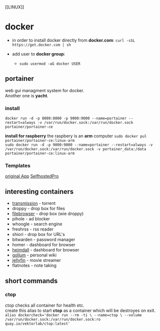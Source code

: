 [[LINUX]]

# docker
- in order to install docker directly from **docker.com**:
`curl -sSL https://get.docker.com | sh`

- add user to **docker group**:
    - `sudo usermod -aG docker USER`

## portainer
web gui managment system for docker.  
Another one is **yacht**.  

### install
`docker run -d -p 8000:8000 -p 9000:9000 --name=portainer --restart=always -v /var/run/docker.sock:/var/run/docker.sock  portainer/portainer-ce`

**install for raspberry**
the raspbery is an **arm** computer
`sudo docker pul portainer/portainer-ce:linux-arm`  
`sudo docker run -d -p 9000:9000 --name=portainer --restart=always -v /var/run/docker.sock:/var/run/docker.sock -v portainer_data:/data portainer/portainer-ce:linux-arm`  


### Templates
[original App](https://raw.githubusercontent.com/portainer/templates/master/templates-2.0.json)
[SelfhostedPro](https://raw.githubusercontent.com/SelfhostedPro/selfhosted_templates/master/Template/portainer-v2.json)


## interesting containers
- [transmission](transmission.md)                 - torrent
- droppy                       - drop box for files
- [filebrowser](filebrowser.md)                  - drop box (wie droppy)
- pihole                       - ad blocker
- whoogle                      - search engine
- freshrss                     - rss reader
- shiori                       - drop box for URL's
- bitwarden                    - password manager
- homer                        - dashboard for browser
- [heimdall](heimdall.md)                     - dashboard for browser
- [gollum](gollum.md)                       - personal wiki
- [jellyfin](jellyfin.md)                     - movie streamer 
- flatnotes                    - note taking 


## short commands  
### ctop  
ctop checks all container for health etc.  
create this alias to start **ctop** as a container which will be destroyes on exit. 
`alias dockercheck='docker run --rm -ti \
--name=ctop \
--volume /var/run/docker.sock:/var/run/docker.sock:ro quay.io/vektorlab/ctop:latest'`

